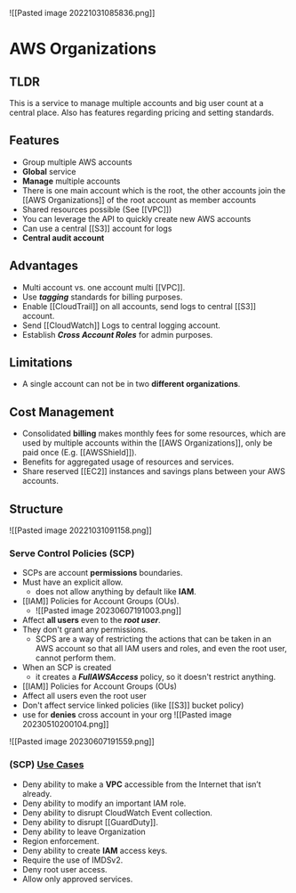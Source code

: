 ![[Pasted image 20221031085836.png]]
# AWS Organizations

## TLDR
This is a service to manage multiple accounts and big user count at a central place. Also has features regarding pricing and setting standards.

## Features
- Group multiple AWS accounts
- **Global** service
- **Manage** multiple accounts
- There is one main account which is the root, the other accounts  join the [[AWS Organizations]] of the root account as member accounts
- Shared resources possible (See [[VPC]])
- You can leverage the API to quickly create new AWS accounts
- Can use a central [[S3]] account for logs
- **Central audit account**

## Advantages
- Multi account vs. one account multi [[VPC]].
- Use ***tagging*** standards for billing purposes.
- Enable [[CloudTrail]] on all accounts, send logs to central [[S3]] account.
- Send [[CloudWatch]] Logs to central logging account.
- Establish ***Cross Account Roles*** for admin purposes.

## Limitations
- A single account can not be in two **different organizations**.

## Cost Management
- Consolidated **billing** makes monthly fees for some resources, which are used by multiple accounts within the [[AWS Organizations]], only be paid once (E.g. [[AWSShield]]).
- Benefits for aggregated usage of resources and services.
- Share reserved [[EC2]] instances and savings plans between your AWS  accounts.


## Structure
![[Pasted image 20221031091158.png]]

### Serve Control Policies (SCP)
- SCPs are account **permissions** boundaries.
- Must have an explicit allow.
	- does not allow anything by default like **IAM**.
- [[IAM]] Policies for Account Groups (OUs).
	- ![[Pasted image 20230607191003.png]]
- Affect **all users** even to the ***root user***.
- They don't grant any permissions.
	- SCPS are a way of restricting the actions that can be taken in an AWS account so that all IAM users and roles, and even the root user, cannot perform them.
- When an SCP is created
	- it creates a ***FullAWSAccess*** policy, so it doesn't restrict anything.   
- [[IAM]] Policies for Account Groups (OUs)
- Affect all users even the root user
- Don't affect service linked policies (like [[S3]] bucket policy)
- use for **denies** cross account in your org
![[Pasted image 20230510200104.png]]

![[Pasted image 20230607191559.png]]

### (SCP) [Use Cases](https://summitroute.com/blog/2020/03/25/aws_scp_best_practices/#two-person-rule-concept)
- Deny ability to make a **VPC** accessible from the Internet that isn’t already.
- Deny ability to modify an important IAM role.
- Deny ability to disrupt CloudWatch Event collection.
- Deny ability to disrupt [[GuardDuty]].
- Deny ability to leave Organization
- Region enforcement.
- Deny ability to create **IAM** access keys.
- Require the use of IMDSv2.
- Deny root user access.
- Allow only approved services.